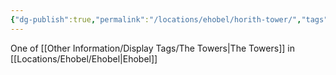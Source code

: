 ```yaml
---
{"dg-publish":true,"permalink":"/locations/ehobel/horith-tower/","tags":["Undiscovered"],"updated":"2025-02-13T18:06:04.586+00:00"}
---
```


One of [[Other Information/Display Tags/The Towers\|The Towers]] in [[Locations/Ehobel/Ehobel\|Ehobel]]